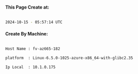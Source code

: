 
   
#### This Page Create at:

```bash

2024-10-15 - 05:57:14 UTC

```

#### Create By Machine:

```bash

Host Name : fv-az665-182

platform  : Linux-6.5.0-1025-azure-x86_64-with-glibc2.35

Ip Local  : 10.1.0.175

```

